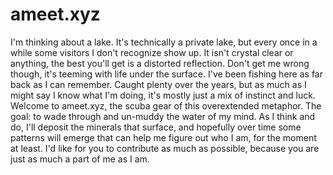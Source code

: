 # ameet.xyz

I'm thinking about a lake. It's technically a private lake, but every once in a while some visitors I don't recognize show up. It isn't crystal clear or anything, the best you'll get is a distorted reflection. Don't get me wrong though, it's teeming with life under the surface. I've been fishing here as far back as I can remember. Caught plenty over the years, but as much as I might say I know what I'm doing, it's mostly just a mix of instinct and luck. Welcome to ameet.xyz, the scuba gear of this overextended metaphor. The goal: to wade through and un-muddy the water of my mind. As I think and do, I'll deposit the minerals that surface, and hopefully over time some patterns will emerge that can help me figure out who I am, for the moment at least. I'd like for you to contribute as much as possible, because you are just as much a part of me as I am. </p>
			
